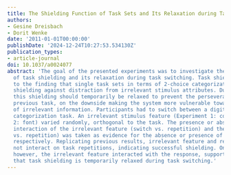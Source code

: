 ```yaml
---
title: The Shielding Function of Task Sets and Its Relaxation during Task Switching
authors:
- Gesine Dreisbach
- Dorit Wenke
date: '2011-01-01T00:00:00'
publishDate: '2024-12-24T10:27:53.534130Z'
publication_types:
- article-journal
doi: 10.1037/a0024077
abstract: 'The goal of the presented experiments was to investigate the dynamic interplay
  of task shielding and its relaxation during task switching. Task shielding refers
  to the finding that single task sets in terms of 2-choice categorization rules help
  shielding against distraction from irrelevant stimulus attributes. During task switching,
  this shielding should temporarily be relaxed to prevent the perseveration of the
  previous task, on the downside making the system more vulnerable toward the intrusion
  of irrelevant information. Participants had to switch between a digit and a letter
  categorization task. An irrelevant stimulus feature (Experiment 1: color, Experiment
  2: font) varied randomly, orthogonal to the task. The presence or absence of an
  interaction of the irrelevant feature (switch vs. repetition) and the response (switch
  vs. repetition) was taken as evidence for the absence or presence of task shielding,
  respectively. Replicating previous results, irrelevant feature and response did
  not interact on task repetitions, indicating successful shielding. On task switches,
  however, the irrelevant feature interacted with the response, supporting the assumption
  that task shielding is temporarily relaxed during task switching.'
---
```

